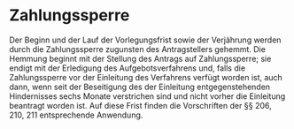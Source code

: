 # Zahlungssperre

Der Beginn und der Lauf der Vorlegungsfrist sowie der Verjährung werden durch die Zahlungssperre zugunsten des Antragstellers gehemmt. Die Hemmung beginnt mit der Stellung des Antrags auf Zahlungssperre; sie endigt mit der Erledigung des Aufgebotsverfahrens und, falls die Zahlungssperre vor der Einleitung des Verfahrens verfügt worden ist, auch dann, wenn seit der Beseitigung des der Einleitung entgegenstehenden Hindernisses sechs Monate verstrichen sind und nicht vorher die Einleitung beantragt worden ist. Auf diese Frist finden die Vorschriften der §§ 206, 210, 211 entsprechende Anwendung. 

